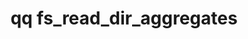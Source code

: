 ---
category: fs
command: fs_read_dir_aggregates
optional_options:
- alternate: []
  help: Directory path
  name: --path
  required: false
- alternate: []
  help: Directory ID
  name: --id
  required: false
- alternate: []
  help: Fetch recursive aggregates
  name: --recursive
  required: false
- alternate: []
  help: Maximum number of entries to return
  name: --max-entries
  required: false
- alternate: []
  help: Maximum depth to recurse when --recursive is set
  name: --max-depth
  required: false
- alternate: []
  help: Specify field used for top N selection and sorting
  name: --order-by
  required: false
- alternate: []
  help: Snapshot ID to read from
  name: --snapshot
  required: false
permalink: /qq-cli-command-guide/fs/fs_read_dir_aggregates.html
positional_options: []
sidebar: qq_cli_command_reference_sidebar
summary: This section explains how to use the <code>qq fs_read_dir_aggregates</code>
  command.
synopsis: Read directory aggregation entries
title: qq fs_read_dir_aggregates
usage: "qq fs_read_dir_aggregates [-h] (--path PATH | --id ID) [--recursive] [--max-entries\
  \ MAX_ENTRIES] [--max-depth MAX_DEPTH]\n    [--order-by {total_blocks,total_datablocks,total_named_stream_datablocks,total_metablocks,total_files,total_directories,total_symlinks,total_other,total_named_streams}]\
  \ [--snapshot SNAPSHOT]"
zendesk_source: qq CLI Command Guide

---